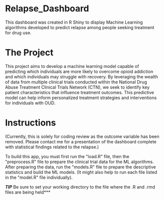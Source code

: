 # Relapse_Dashboard
This dashboard was created in R Shiny to display Machine Learning algorithms developed to predict relapse among people seeking treatment for drug use.


# The Project
This project aims to develop a machine learning model capable of predicting which individuals are more likely to overcome opioid addiction and which individuals may struggle with recovery. By leveraging the wealth of data from multiple clinical trials conducted within the National Drug Abuse Treatment Clinical Trials Network (CTN), we seek to identify key patient characteristics that influence treatment outcomes. This predictive model can help inform personalized treatment strategies and interventions for individuals with OUD.


# Instructions
(Currently, this is solely for coding review as the outcome variable has been removed. Please contact me for a presentation of the dashboard complete with statistical findings related to the relapse.) 

To build this app, you must first run the "load.R" file, then the "preprocess.R" file to prepare the clinical trial data for the ML algorithms. After preparing the data, run the "models.R" file to prepare the descriptive statistics and build the ML models. (It might also help to run each file listed in the "model.R" file individually).

***TIP*** Be sure to set your working directory to the file where the .R and .rmd files are being held***
